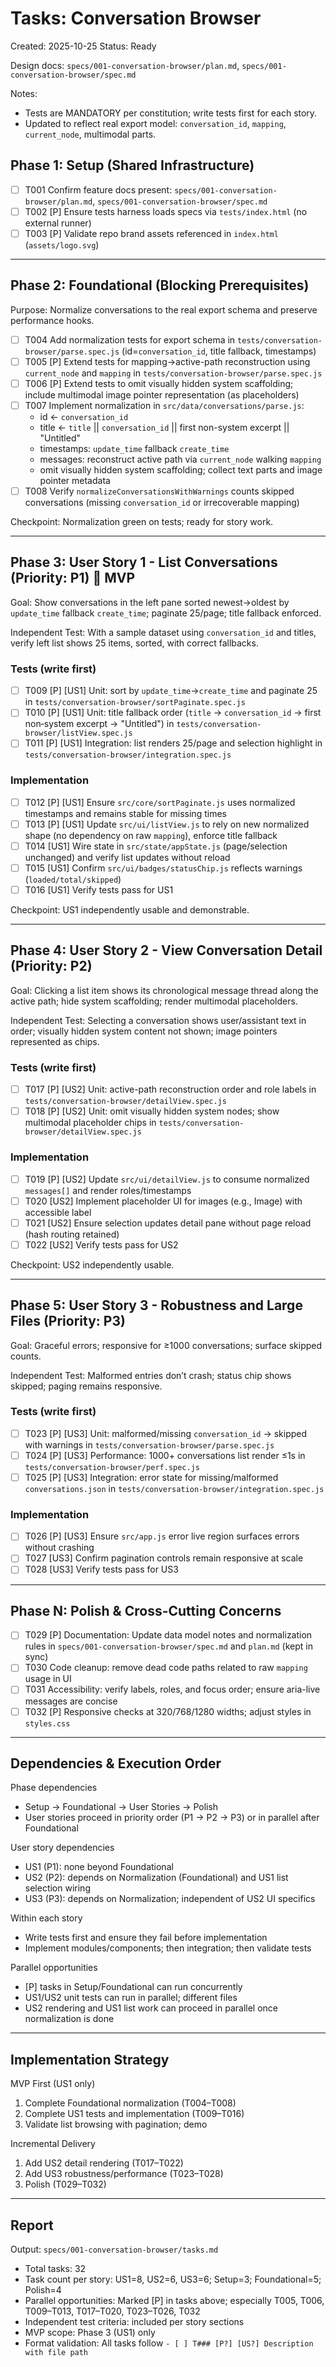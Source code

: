 # Tasks: Conversation Browser

Created: 2025-10-25
Status: Ready

Design docs: `specs/001-conversation-browser/plan.md`, `specs/001-conversation-browser/spec.md`

Notes:
- Tests are MANDATORY per constitution; write tests first for each story.
- Updated to reflect real export model: `conversation_id`, `mapping`, `current_node`, multimodal parts.

## Phase 1: Setup (Shared Infrastructure)

- [ ] T001 Confirm feature docs present: `specs/001-conversation-browser/plan.md`, `specs/001-conversation-browser/spec.md`
- [ ] T002 [P] Ensure tests harness loads specs via `tests/index.html` (no external runner)
- [ ] T003 [P] Validate repo brand assets referenced in `index.html` (`assets/logo.svg`)

---

## Phase 2: Foundational (Blocking Prerequisites)

Purpose: Normalize conversations to the real export schema and preserve performance hooks.

- [ ] T004 Add normalization tests for export schema in `tests/conversation-browser/parse.spec.js` (id=`conversation_id`, title fallback, timestamps)
- [ ] T005 [P] Extend tests for mapping→active-path reconstruction using `current_node` and `mapping` in `tests/conversation-browser/parse.spec.js`
- [ ] T006 [P] Extend tests to omit visually hidden system scaffolding; include multimodal image pointer representation (as placeholders)
- [ ] T007 Implement normalization in `src/data/conversations/parse.js`:
	- id ← `conversation_id`
	- title ← `title` || `conversation_id` || first non-system excerpt || "Untitled"
	- timestamps: `update_time` fallback `create_time`
	- messages: reconstruct active path via `current_node` walking `mapping`
	- omit visually hidden system scaffolding; collect text parts and image pointer metadata
- [ ] T008 Verify `normalizeConversationsWithWarnings` counts skipped conversations (missing `conversation_id` or irrecoverable mapping)

Checkpoint: Normalization green on tests; ready for story work.

---

## Phase 3: User Story 1 - List Conversations (Priority: P1) 🎯 MVP

Goal: Show conversations in the left pane sorted newest→oldest by `update_time` fallback `create_time`; paginate 25/page; title fallback enforced.

Independent Test: With a sample dataset using `conversation_id` and titles, verify left list shows 25 items, sorted, with correct fallbacks.

### Tests (write first)

- [ ] T009 [P] [US1] Unit: sort by `update_time`→`create_time` and paginate 25 in `tests/conversation-browser/sortPaginate.spec.js`
- [ ] T010 [P] [US1] Unit: title fallback order (`title` → `conversation_id` → first non‑system excerpt → "Untitled") in `tests/conversation-browser/listView.spec.js`
- [ ] T011 [P] [US1] Integration: list renders 25/page and selection highlight in `tests/conversation-browser/integration.spec.js`

### Implementation

- [ ] T012 [P] [US1] Ensure `src/core/sortPaginate.js` uses normalized timestamps and remains stable for missing times
- [ ] T013 [P] [US1] Update `src/ui/listView.js` to rely on new normalized shape (no dependency on raw `mapping`), enforce title fallback
- [ ] T014 [US1] Wire state in `src/state/appState.js` (page/selection unchanged) and verify list updates without reload
- [ ] T015 [US1] Confirm `src/ui/badges/statusChip.js` reflects warnings (`loaded/total/skipped`)
- [ ] T016 [US1] Verify tests pass for US1

Checkpoint: US1 independently usable and demonstrable.

---

## Phase 4: User Story 2 - View Conversation Detail (Priority: P2)

Goal: Clicking a list item shows its chronological message thread along the active path; hide system scaffolding; render multimodal placeholders.

Independent Test: Selecting a conversation shows user/assistant text in order; visually hidden system content not shown; image pointers represented as chips.

### Tests (write first)

- [ ] T017 [P] [US2] Unit: active-path reconstruction order and role labels in `tests/conversation-browser/detailView.spec.js`
- [ ] T018 [P] [US2] Unit: omit visually hidden system nodes; show multimodal placeholder chips in `tests/conversation-browser/detailView.spec.js`

### Implementation

- [ ] T019 [P] [US2] Update `src/ui/detailView.js` to consume normalized `messages[]` and render roles/timestamps
- [ ] T020 [US2] Implement placeholder UI for images (e.g., <span class="img-chip">Image</span>) with accessible label
- [ ] T021 [US2] Ensure selection updates detail pane without page reload (hash routing retained)
- [ ] T022 [US2] Verify tests pass for US2

Checkpoint: US2 independently usable.

---

## Phase 5: User Story 3 - Robustness and Large Files (Priority: P3)

Goal: Graceful errors; responsive for ≥1000 conversations; surface skipped counts.

Independent Test: Malformed entries don’t crash; status chip shows skipped; paging remains responsive.

### Tests (write first)

- [ ] T023 [P] [US3] Unit: malformed/missing `conversation_id` → skipped with warnings in `tests/conversation-browser/parse.spec.js`
- [ ] T024 [P] [US3] Performance: 1000+ conversations list render ≤1s in `tests/conversation-browser/perf.spec.js`
- [ ] T025 [P] [US3] Integration: error state for missing/malformed `conversations.json` in `tests/conversation-browser/integration.spec.js`

### Implementation

- [ ] T026 [P] [US3] Ensure `src/app.js` error live region surfaces errors without crashing
- [ ] T027 [US3] Confirm pagination controls remain responsive at scale
- [ ] T028 [US3] Verify tests pass for US3

---

## Phase N: Polish & Cross-Cutting Concerns

- [ ] T029 [P] Documentation: Update data model notes and normalization rules in `specs/001-conversation-browser/spec.md` and `plan.md` (kept in sync)
- [ ] T030 Code cleanup: remove dead code paths related to raw `mapping` usage in UI
- [ ] T031 Accessibility: verify labels, roles, and focus order; ensure aria-live messages are concise
- [ ] T032 [P] Responsive checks at 320/768/1280 widths; adjust styles in `styles.css`

---

## Dependencies & Execution Order

Phase dependencies
- Setup → Foundational → User Stories → Polish
- User stories proceed in priority order (P1 → P2 → P3) or in parallel after Foundational

User story dependencies
- US1 (P1): none beyond Foundational
- US2 (P2): depends on Normalization (Foundational) and US1 list selection wiring
- US3 (P3): depends on Normalization; independent of US2 UI specifics

Within each story
- Write tests first and ensure they fail before implementation
- Implement modules/components; then integration; then validate tests

Parallel opportunities
- [P] tasks in Setup/Foundational can run concurrently
- US1/US2 unit tests can run in parallel; different files
- US2 rendering and US1 list work can proceed in parallel once normalization is done

---

## Implementation Strategy

MVP First (US1 only)
1. Complete Foundational normalization (T004–T008)
2. Complete US1 tests and implementation (T009–T016)
3. Validate list browsing with pagination; demo

Incremental Delivery
1. Add US2 detail rendering (T017–T022)
2. Add US3 robustness/performance (T023–T028)
3. Polish (T029–T032)

---

## Report

Output: `specs/001-conversation-browser/tasks.md`

- Total tasks: 32
- Task count per story: US1=8, US2=6, US3=6; Setup=3; Foundational=5; Polish=4
- Parallel opportunities: Marked [P] in tasks above; especially T005, T006, T009–T013, T017–T020, T023–T026, T032
- Independent test criteria: included per story sections
- MVP scope: Phase 3 (US1) only
- Format validation: All tasks follow `- [ ] T### [P?] [US?] Description with file path`
